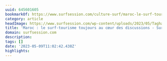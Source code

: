```yaml
---
uuid: 645601605
bookmarkOf: https://www.surfsession.com/culture-surf/maroc-le-surf-tourisme-toujours-au-coeur-des-discussions-2/
category: article
headImage: https://www.surfsession.com/wp-content/uploads/2023/05/Taghazout-@bastienlabelle-3-1-scaled-e1683293353974.jpg
title: 'Maroc : le surf-tourisme toujours au cœur des discussions - Surf Session Magazine'
domain: surfsession.com
description:
tags: []
date: '2023-05-09T11:02:42.438Z'
highlights:
---
```




